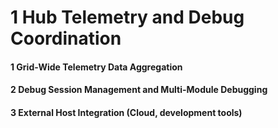 # 1 Hub Telemetry and Debug Coordination


#### 1 Grid-Wide Telemetry Data Aggregation


#### 2 Debug Session Management and Multi-Module Debugging


#### 3 External Host Integration (Cloud, development tools)

